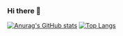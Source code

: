 ### Hi there  👋
[![Anurag's GitHub stats](https://github-readme-stats.vercel.app/api?username=ae-GYEONGWON)](https://github.com/anuraghazra/github-readme-stats)
[![Top Langs](https://github-readme-stats.vercel.app/api/top-langs/?username=ae-GYEONGWON)](https://github.com/anuraghazra/github-readme-stats)
<!--
**ae-GYEONGWON/ae-GYEONGWON** is a ✨ _special_ ✨ repository because its `README.md` (this file) appears on your GitHub profile.

Here are some ideas to get you started:

- 🔭 I’m currently working on ...
- 🌱 I’m currently learning ...
- 👯 I’m looking to collaborate on ...
- 🤔 I’m looking for help with ...
- 💬 Ask me about ...
- 📫 How to reach me: ...
- 😄 Pronouns: ...
- ⚡ Fun fact: ...
--> 
 
    
